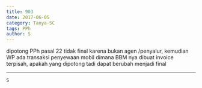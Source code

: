 ```yaml
---
title: 903
date: 2017-06-05
category: Tanya-SC
tags: PPh
author: S
---
```


dipotong PPh pasal 22 tidak final karena bukan agen /penyalur, kemudian WP ada transaksi penyewaan mobil dimana BBM nya dibuat invoice terpisah, apakah yang dipotong tadi dapat berubah menjadi final

---



`S`
